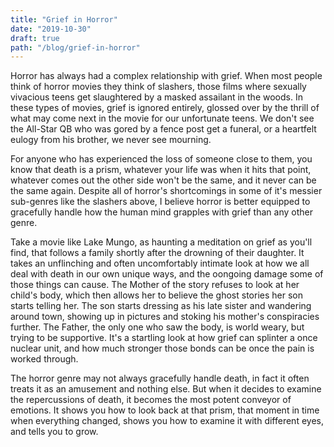 ```yaml
---
title: "Grief in Horror"
date: "2019-10-30"
draft: true
path: "/blog/grief-in-horror"
---
```

Horror has always had a complex relationship with grief. When most people think of horror movies they think of slashers, those films where sexually vivacious teens get slaughtered by a masked assailant in the woods. In these types of movies, grief is ignored entirely, glossed over by the thrill of what may come next in the movie for our unfortunate teens. We don't see the All-Star QB who was gored by a fence post get a funeral, or a heartfelt eulogy from his brother, we never see mourning.

For anyone who has experienced the loss of someone close to them, you know that death is a prism, whatever your life was when it hits that point, whatever comes out the other side won't be the same, and it never can be the same again. Despite all of horror's shortcomings in some of it's messier sub-genres like the slashers above, I believe horror is better equipped to gracefully handle how the human mind grapples with grief than any other genre.

Take a movie like Lake Mungo, as haunting a meditation on grief as you'll find, that follows a family shortly after the drowning of their daughter. It takes an unflinching and often uncomfortably intimate look at how we all deal with death in our own unique ways, and the oongoing damage some of those things can cause. The Mother of the story refuses to look at her child's body, which then allows her to believe the ghost stories her son starts telling her. The son starts dressing as his late sister and wandering around town, showing up in pictures and stoking his mother's conspiracies further. The Father, the only one who saw the body, is world weary, but trying to be supportive. It's a startling look at how grief can splinter a once nuclear unit, and how much stronger those bonds can be once the pain is worked through.

The horror genre may not always gracefully handle death, in fact it often treats it as an amusement and nothing else. But when it decides to examine the repercussions of death, it becomes the most potent conveyor of emotions. It shows you how to look back at that prism, that moment in time when everything changed, shows you how to examine it with different eyes, and tells you to grow.




